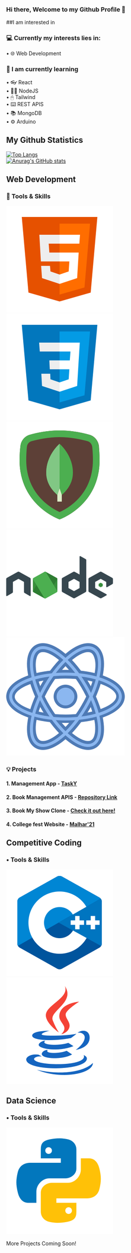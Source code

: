 ### Hi there, Welcome to my Github Profile 👋

##I am interested in 

<!--
**xxchanjotxx/xxchanjotxx** is a ✨ _special_ ✨ repository because its `README.md` (this file) appears on your GitHub profile.

Here are some ideas to get you started:

- 🔭 I’m currently working on ...
- 🌱 I’m currently learning ...
- 👯 I’m looking to collaborate on ...
- 🤔 I’m looking for help with ...
- 💬 Ask me about ...
- 📫 How to reach me: ...
- 😄 Pronouns: ...
- ⚡ Fun fact: ...
-->

### 💻 Currently my interests lies in: 
• 🌐 Web Development <br>


### 🌱 I am currently learning 
• 👓 React <br>
• 👨‍💻 NodeJS <br>
• 🖱 Tailwind <br>
• ⌨️ REST APIS <br>
• 📚 MongoDB <br>
• ⚙️ Arduino <br>




## My Github Statistics
[![Top Langs](https://github-readme-stats.vercel.app/api/top-langs/?username=xxchanjotxx&layout=compact&theme=radical&custom_title=Languages&card_width=800)](https://github.com/anuraghazra/github-readme-stats) <br>
[![Anurag's GitHub stats](https://github-readme-stats.vercel.app/api?username=xxchanjotxx)](https://github.com/anuraghazra/github-readme-stats)<br>


## Web Development
###  📌 Tools & Skills
![](/images/html.svg)
![](/images/icons8-css3.svg)
![](/images/icons8-mongodb.svg)
![](/images/icons8-nodejs.svg)
![](/images/icons8-react.svg)



###  💡 Projects
#### 1. Management App - <a href= "https://xxchanjotxx.github.io/TaskY__Website/m">TaskY</a>
#### 2. Book Management APIS - <a href= "https://github.com/xxchanjotxx/BookManagementAPI">Repository Link</a>
#### 3. Book My Show Clone - <a href= "https://book-my-show-sand.vercel.app/">Check it out here!</a>
#### 4. College fest Website - <a href= "malharfest.org">Malhar'21</a>




## Competitive Coding
### • Tools & Skills
![](/images/icons8-c++.svg)
![](/images/icons8-java.svg)



## Data Science
### • Tools & Skills
![](/images/icons8-python.svg)




 More Projects Coming Soon!

